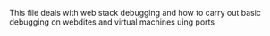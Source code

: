 This file deals with web stack debugging and how to carry out basic debugging on webdites and virtual machines uing ports
